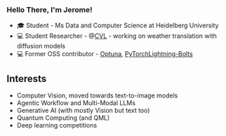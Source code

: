 ### Hello There, I'm Jerome!


- 🎓 Student - Ms Data and Computer Science at Heidelberg University
- 💻 Student Researcher - @[CVL](https://github.com/vislearn) - working on weather translation with diffusion models
- 💻 Former OSS contributor - [Optuna](https://github.com/optuna/optuna), [PyTorchLightning-Bolts](https://github.com/PyTorchLightning/lightning-bolts)

## Interests
- Computer Vision, moved towards text-to-image models
- Agentic Workflow and Multi-Modal LLMs
- Generative AI (with mostly Vision but text too)
- Quantum Computing (and QML)
- Deep learning competitions


<!--
## Contact
- LinkedIn: [Jyot Makadiya](https://www.linkedin.com/in/jyot-makadiya/)
- Portfolio: [jeromepatel.github.io](https://jeromepatel.github.io/) (Under contruction, ik it's been years but procrastination...)
 
**jeromepatel/jeromepatel** is a ✨ _special_ ✨ repository because its `README.md` (this file) appears on your GitHub profile.

Here are some ideas to get you started:

- 🔭 I’m currently working on ...
- 🌱 I’m currently learning ...
- 👯 I’m looking to collaborate on ...
- 🤔 I’m looking for help with ...
- 💬 Ask me about ...
- 📫 How to reach me: ...
- 😄 Pronouns: ...
- ⚡ Fun fact: ...


![](https://komarev.com/ghpvc/?username=jeromepatel&color=green&style=flat-square&label=Your+Visitor+Rank)

![Jerome's GitHub](https://github-readme-stats.vercel.app/api?username=jeromepatel&count_private=true&theme=tokyonight&show_icons=true&include_all_commits=true)


![Jerome's wakatime stats](https://github-readme-stats.vercel.app/api/wakatime?username=jeromepatel&layout=compact)


![Jerome's Top Langs](https://github-readme-stats.vercel.app/api/top-langs/?username=jeromepatel&theme=tokyonight&langs_count=6&layout=compact)

📅 **I'm Most Productive on Thursday** 

```text
Monday       8 commits      █░░░░░░░░░░░░░░░░░░░░░░░░   3.94% 
Tuesday      36 commits     ████░░░░░░░░░░░░░░░░░░░░░   17.73% 
Wednesday    43 commits     █████░░░░░░░░░░░░░░░░░░░░   21.18% 
Thursday     51 commits     ██████░░░░░░░░░░░░░░░░░░░   25.12% 
Friday       25 commits     ███░░░░░░░░░░░░░░░░░░░░░░   12.32% 
Saturday     9 commits      █░░░░░░░░░░░░░░░░░░░░░░░░   4.43% 
Sunday       31 commits     ███░░░░░░░░░░░░░░░░░░░░░░   15.27%

```
-->
